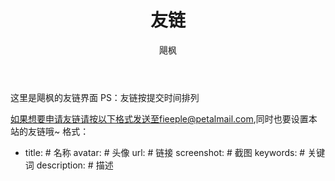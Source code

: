 ﻿---
layout: friends # 必须
title: 友链 # 可选，这是友链页的标题
author: 飓枫
music:
 server: netease   # netease, tencent, kugou, xiami, baidu
 type: playlist        # song, playlist, album, search, artist
 id: 7633921136      # song id / playlist id / album id / search keyword
---

这里是飓枫的友链界面  PS：友链按提交时间排列

<!-- more -->

如果想要申请友链请按以下格式发送至fieeple@petalmail.com,同时也要设置本站的友链哦~
格式：
 - title: # 名称
      avatar: # 头像
      url: # 链接
      screenshot: # 截图
      keywords: # 关键词
      description: # 描述
